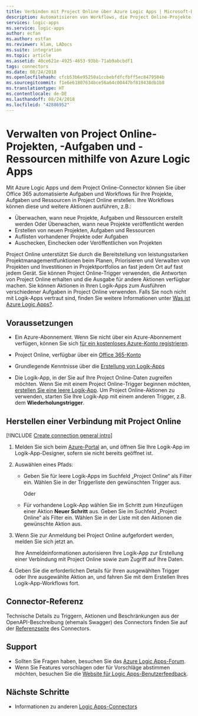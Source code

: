 ```yaml
---
title: Verbinden mit Project Online über Azure Logic Apps | Microsoft-Dokumentation
description: Automatisieren von Workflows, die Project Online-Projekte, Aufgaben und Ressourcen mithilfe von Azure Logic Apps überwachen, erstellen und verwalten
services: logic-apps
ms.service: logic-apps
author: ecfan
ms.author: estfan
ms.reviewer: klam, LADocs
ms.suite: integration
ms.topic: article
ms.assetid: 40ce621e-4925-4653-93bb-71ab9abcbdf1
tags: connectors
ms.date: 08/24/2018
ms.openlocfilehash: cfcb53b6e95250a1ccbebfdfcfbff5ec8479504b
ms.sourcegitcommit: f1e6e61807634bce56a64c00447bf819438db1b8
ms.translationtype: HT
ms.contentlocale: de-DE
ms.lasthandoff: 08/24/2018
ms.locfileid: "42886952"
---
```

# <a name="manage-project-online-projects-tasks-and-resources-by-using-azure-logic-apps"></a>Verwalten von Project Online-Projekten, -Aufgaben und -Ressourcen mithilfe von Azure Logic Apps

Mit Azure Logic Apps und dem Project Online-Connector können Sie über Office 365 automatisierte Aufgaben und Workflows für Ihre Projekte, Aufgaben und Ressourcen in Project Online erstellen. Ihre Workflows können diese und weitere Aktionen ausführen, z.B.:

* Überwachen, wann neue Projekte, Aufgaben und Ressourcen erstellt werden Oder Überwachen, wann neue Projekte veröffentlicht werden
* Erstellen von neuen Projekten, Aufgaben und Ressourcen
* Auflisten vorhandener Projekte oder Aufgaben
* Auschecken, Einchecken oder Veröffentlichen von Projekten

Project Online unterstützt Sie durch die Bereitstellung von leistungsstarken Projektmanagementfunktionen beim Planen, Priorisieren und Verwalten von Projekten und Investitionen in Projektportfolios an fast jedem Ort auf fast jedem Gerät. Sie können Project Online-Trigger verwenden, die Antworten von Project Online erhalten und die Ausgabe für andere Aktionen verfügbar machen. Sie können Aktionen in Ihren Logik-Apps zum Ausführen verschiedener Aufgaben in Project Online verwenden. Falls Sie noch nicht mit Logik-Apps vertraut sind, finden Sie weitere Informationen unter [Was ist Azure Logic Apps?](../logic-apps/logic-apps-overview.md).

## <a name="prerequisites"></a>Voraussetzungen

* Ein Azure-Abonnement. Wenn Sie nicht über ein Azure-Abonnement verfügen, können Sie sich <a href="https://azure.microsoft.com/free/" target="_blank">für ein kostenloses Azure-Konto registrieren</a>. 

* Project Online, verfügbar über ein [Office 365-Konto](https://www.office.com/) 

* Grundlegende Kenntnisse über die [Erstellung von Logik-Apps](../logic-apps/quickstart-create-first-logic-app-workflow.md)

* Die Logik-App, in der Sie auf Ihre Project Online-Daten zugreifen möchten. Wenn Sie mit einem Project Online-Trigger beginnen möchten, [erstellen Sie eine leere Logik-App](../logic-apps/quickstart-create-first-logic-app-workflow.md). Um Project Online-Aktionen zu verwenden, starten Sie Ihre Logik-App mit einem anderen Trigger, z.B. dem **Wiederholungstrigger**.

## <a name="connect-to-project-online"></a>Herstellen einer Verbindung mit Project Online

[!INCLUDE [Create connection general intro](../../includes/connectors-create-connection-general-intro.md)]

1. Melden Sie sich beim [Azure-Portal](https://portal.azure.com) an, und öffnen Sie Ihre Logik-App im Logik-App-Designer, sofern sie nicht bereits geöffnet ist.

1. Auswählen eines Pfads: 

   * Geben Sie für leere Logik-Apps im Suchfeld „Project Online“ als Filter ein. 
   Wählen Sie in der Triggerliste den gewünschten Trigger aus. 

     Oder

   * Für vorhandene Logik-App wählen Sie im Schritt zum Hinzufügen einer Aktion **Neuer Schritt** aus. Geben Sie im Suchfeld „Project Online“ als Filter ein. Wählen Sie in der Liste mit den Aktionen die gewünschte Aktion aus.

1. Wenn Sie zur Anmeldung bei Project Online aufgefordert werden, melden Sie sich jetzt an.

   Ihre Anmeldeinformationen autorisieren Ihre Logik-App zur Erstellung einer Verbindung mit Project Online sowie zum Zugriff auf Ihre Daten.

1. Geben Sie die erforderlichen Details für Ihren ausgewählten Trigger oder Ihre ausgewählte Aktion an, und fahren Sie mit dem Erstellen Ihres Logik-App-Workflows fort.

## <a name="connector-reference"></a>Connector-Referenz

Technische Details zu Triggern, Aktionen und Beschränkungen aus der OpenAPI-Beschreibung (ehemals Swagger) des Connectors finden Sie auf der [Referenzseite](/connectors/projectonline/) des Connectors.

## <a name="get-support"></a>Support

* Sollten Sie Fragen haben, besuchen Sie das [Azure Logic Apps-Forum](https://social.msdn.microsoft.com/Forums/en-US/home?forum=azurelogicapps).
* Wenn Sie Features vorschlagen oder für Vorschläge abstimmen möchten, besuchen Sie die [Website für Logic Apps-Benutzerfeedback](http://aka.ms/logicapps-wish).

## <a name="next-steps"></a>Nächste Schritte

* Informationen zu anderen [Logic Apps-Connectors](../connectors/apis-list.md)